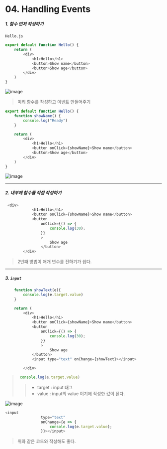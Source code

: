 # 04. Handling Events

##### 1. 함수 먼저 작성하기 

`Hello.js`

```javascript
export default function Hello() {
    return (
        <div>
            <h1>Hello</h1>
            <button>Show name</button>
            <button>Show age</button>
        </div>
    )
}
```

![image](https://user-images.githubusercontent.com/99783474/225359720-7f760816-a354-4793-b4a9-ad32741c3963.png)


> 미리 함수를 작성하고 이벤트 만들어주기 

```javascript
export default function Hello() {
    function showName() {
        console.log("Ready")
    }

    return (
        <div>
            <h1>Hello</h1>
            <button onClick={showName}>Show name</button>
            <button>Show age</button>
        </div>
    )
}
```

![image](https://user-images.githubusercontent.com/99783474/225359789-0865ebea-e4b2-4f6e-ae5f-186fab13fe4e.png)



---



##### 2. 내부에 함수를 직접 작성하기 

```javascript
 <div>
            <h1>Hello</h1>
            <button onClick={showName}>Show name</button>
            <button 
                onClick={() => {
                    console.log(30);
                }}
                >
                    Show age
                </button>
        </div>
```

> 2번째 방법이 매개 변수를 전하기가 쉽다. 



---



##### 3. `input`

```javascript
    function showText(e){
        console.log(e.target.value)
    }

    return (
        <div>
            <h1>Hello</h1>
            <button onClick={showName}>Show name</button>
            <button 
                onClick={() => {
                    console.log(30);
                }}
                >
                    Show age
            </button>
            <input type="text" onChange={showText}></input>

        </div>
```

> ```javascript
>  console.log(e.target.value)
> ```
>
> > * target : input 태그 
> > * value : input의 value 이기에 작성한 값이 된다. 

![image](https://user-images.githubusercontent.com/99783474/225359855-fa7645cc-5ed6-429f-a150-8eb73ede1aee.png)

```javascript
<input 
                type="text"
                onChange={e => {
                    console.log(e.target.value);
                }}></input>
```

> 위와 같은 코드와 작성해도 좋다. 


